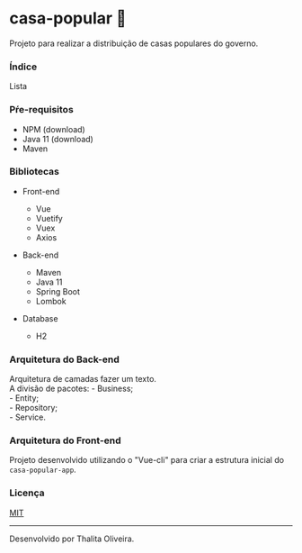 # casa-popular 🏡
Projeto para realizar a distribuição de casas populares do governo.

### Índice
Lista

### Pŕe-requisitos
- NPM (download)
- Java 11 (download)
- Maven

### Bibliotecas
- Front-end
    - Vue
    - Vuetify
    - Vuex
    - Axios
    
- Back-end
    - Maven
    - Java 11
    - Spring Boot
    - Lombok
    
- Database
    - H2

### Arquitetura do Back-end
Arquitetura de camadas fazer um texto.  
A divisão de pacotes:
    - Business;  
    - Entity;  
    - Repository;  
    - Service.  

### Arquitetura do Front-end
Projeto desenvolvido utilizando o "Vue-cli" para criar a estrutura inicial do `casa-popular-app`.

### Licença
[MIT](LICENSE)

----

Desenvolvido por Thalita Oliveira.